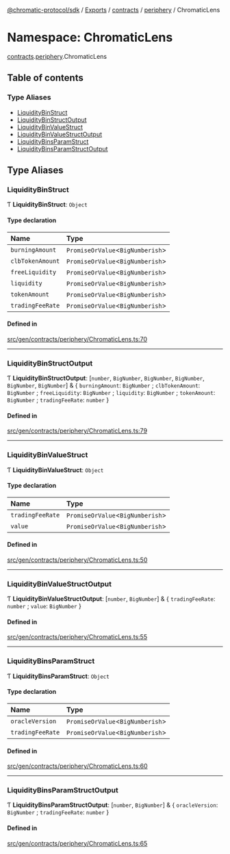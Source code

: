 [@chromatic-protocol/sdk](../README.md) / [Exports](../modules.md) / [contracts](contracts.md) / [periphery](contracts.periphery.md) / ChromaticLens

# Namespace: ChromaticLens

[contracts](contracts.md).[periphery](contracts.periphery.md).ChromaticLens

## Table of contents

### Type Aliases

- [LiquidityBinStruct](contracts.periphery.ChromaticLens.md#liquiditybinstruct)
- [LiquidityBinStructOutput](contracts.periphery.ChromaticLens.md#liquiditybinstructoutput)
- [LiquidityBinValueStruct](contracts.periphery.ChromaticLens.md#liquiditybinvaluestruct)
- [LiquidityBinValueStructOutput](contracts.periphery.ChromaticLens.md#liquiditybinvaluestructoutput)
- [LiquidityBinsParamStruct](contracts.periphery.ChromaticLens.md#liquiditybinsparamstruct)
- [LiquidityBinsParamStructOutput](contracts.periphery.ChromaticLens.md#liquiditybinsparamstructoutput)

## Type Aliases

### LiquidityBinStruct

Ƭ **LiquidityBinStruct**: `Object`

#### Type declaration

| Name | Type |
| :------ | :------ |
| `burningAmount` | `PromiseOrValue`<`BigNumberish`\> |
| `clbTokenAmount` | `PromiseOrValue`<`BigNumberish`\> |
| `freeLiquidity` | `PromiseOrValue`<`BigNumberish`\> |
| `liquidity` | `PromiseOrValue`<`BigNumberish`\> |
| `tokenAmount` | `PromiseOrValue`<`BigNumberish`\> |
| `tradingFeeRate` | `PromiseOrValue`<`BigNumberish`\> |

#### Defined in

[src/gen/contracts/periphery/ChromaticLens.ts:70](https://github.com/chromatic-protocol/sdk/blob/11a9f76/src/gen/contracts/periphery/ChromaticLens.ts#L70)

___

### LiquidityBinStructOutput

Ƭ **LiquidityBinStructOutput**: [`number`, `BigNumber`, `BigNumber`, `BigNumber`, `BigNumber`, `BigNumber`] & { `burningAmount`: `BigNumber` ; `clbTokenAmount`: `BigNumber` ; `freeLiquidity`: `BigNumber` ; `liquidity`: `BigNumber` ; `tokenAmount`: `BigNumber` ; `tradingFeeRate`: `number`  }

#### Defined in

[src/gen/contracts/periphery/ChromaticLens.ts:79](https://github.com/chromatic-protocol/sdk/blob/11a9f76/src/gen/contracts/periphery/ChromaticLens.ts#L79)

___

### LiquidityBinValueStruct

Ƭ **LiquidityBinValueStruct**: `Object`

#### Type declaration

| Name | Type |
| :------ | :------ |
| `tradingFeeRate` | `PromiseOrValue`<`BigNumberish`\> |
| `value` | `PromiseOrValue`<`BigNumberish`\> |

#### Defined in

[src/gen/contracts/periphery/ChromaticLens.ts:50](https://github.com/chromatic-protocol/sdk/blob/11a9f76/src/gen/contracts/periphery/ChromaticLens.ts#L50)

___

### LiquidityBinValueStructOutput

Ƭ **LiquidityBinValueStructOutput**: [`number`, `BigNumber`] & { `tradingFeeRate`: `number` ; `value`: `BigNumber`  }

#### Defined in

[src/gen/contracts/periphery/ChromaticLens.ts:55](https://github.com/chromatic-protocol/sdk/blob/11a9f76/src/gen/contracts/periphery/ChromaticLens.ts#L55)

___

### LiquidityBinsParamStruct

Ƭ **LiquidityBinsParamStruct**: `Object`

#### Type declaration

| Name | Type |
| :------ | :------ |
| `oracleVersion` | `PromiseOrValue`<`BigNumberish`\> |
| `tradingFeeRate` | `PromiseOrValue`<`BigNumberish`\> |

#### Defined in

[src/gen/contracts/periphery/ChromaticLens.ts:60](https://github.com/chromatic-protocol/sdk/blob/11a9f76/src/gen/contracts/periphery/ChromaticLens.ts#L60)

___

### LiquidityBinsParamStructOutput

Ƭ **LiquidityBinsParamStructOutput**: [`number`, `BigNumber`] & { `oracleVersion`: `BigNumber` ; `tradingFeeRate`: `number`  }

#### Defined in

[src/gen/contracts/periphery/ChromaticLens.ts:65](https://github.com/chromatic-protocol/sdk/blob/11a9f76/src/gen/contracts/periphery/ChromaticLens.ts#L65)
